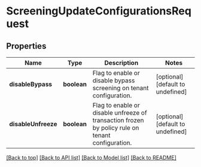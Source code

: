 # ScreeningUpdateConfigurationsRequest

## Properties

|Name | Type | Description | Notes|
|------------ | ------------- | ------------- | -------------|
|**disableBypass** | **boolean** | Flag to enable or disable bypass screening on tenant configuration. | [optional] [default to undefined]|
|**disableUnfreeze** | **boolean** | Flag to enable or disable unfreeze of transaction frozen by policy rule on tenant configuration. | [optional] [default to undefined]|




[[Back to top]](#) [[Back to API list]](../../README.md#documentation-for-api-endpoints) [[Back to Model list]](../../README.md#documentation-for-models) [[Back to README]](../../README.md)
